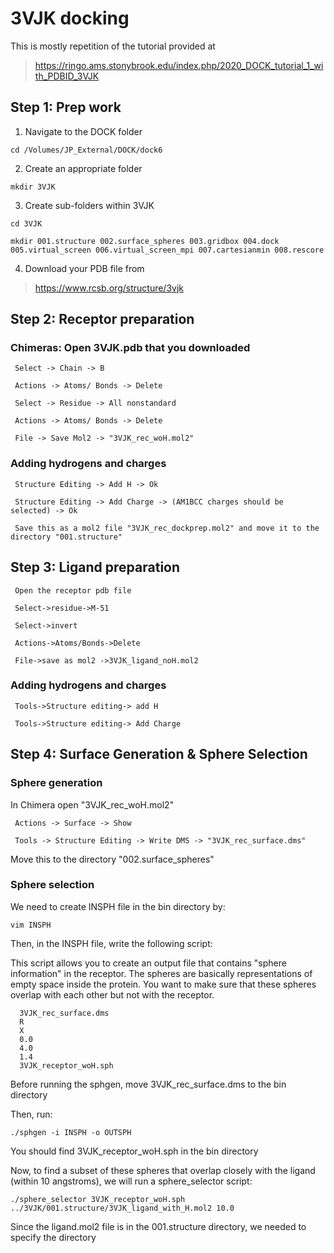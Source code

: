 # 3VJK docking

This is mostly repetition of the tutorial provided at

> https://ringo.ams.stonybrook.edu/index.php/2020_DOCK_tutorial_1_with_PDBID_3VJK

## Step 1: Prep work

1) Navigate to the DOCK folder

`cd /Volumes/JP_External/DOCK/dock6`

2) Create an appropriate folder

`mkdir 3VJK`

3) Create sub-folders within 3VJK

`cd 3VJK`

`mkdir 001.structure 002.surface_spheres 003.gridbox 004.dock 005.virtual_screen 006.virtual_screen_mpi 007.cartesianmin 008.rescore`
 
4) Download your PDB file from

> https://www.rcsb.org/structure/3vjk

## Step 2: Receptor preparation

### Chimeras: Open 3VJK.pdb that you downloaded

     Select -> Chain -> B 
     
     Actions -> Atoms/ Bonds -> Delete
     
     Select -> Residue -> All nonstandard
     
     Actions -> Atoms/ Bonds -> Delete
     
     File -> Save Mol2 -> "3VJK_rec_woH.mol2"

### Adding hydrogens and charges

     Structure Editing -> Add H -> Ok
     
     Structure Editing -> Add Charge -> (AM1BCC charges should be selected) -> Ok
     
     Save this as a mol2 file "3VJK_rec_dockprep.mol2" and move it to the directory "001.structure"

## Step 3: Ligand preparation

     Open the receptor pdb file

     Select->residue->M-51
     
     Select->invert
      
     Actions->Atoms/Bonds->Delete 
     
     File->save as mol2 ->3VJK_ligand_noH.mol2

### Adding hydrogens and charges

     Tools->Structure editing-> add H
     
     Tools->Structure editing-> Add Charge 
     
## Step 4: Surface Generation & Sphere Selection

### Sphere generation

In Chimera open "3VJK_rec_woH.mol2"

     Actions -> Surface -> Show
     
     Tools -> Structure Editing -> Write DMS -> "3VJK_rec_surface.dms"
     
Move this to the directory "002.surface_spheres"


### Sphere selection

We need to create INSPH file in the bin directory by:

`vim INSPH`

Then, in the INSPH file, write the following script:

This script allows you to create an output file that contains "sphere information" in the receptor. The spheres are basically representations of empty space inside the protein. You want to make sure that these spheres overlap with each other but not with the receptor.

      3VJK_rec_surface.dms
      R 
      X 
      0.0 
      4.0 
      1.4 
      3VJK_receptor_woH.sph

Before running the sphgen, move 3VJK_rec_surface.dms to the bin directory

Then, run:

`./sphgen -i INSPH -o OUTSPH`

You should find 3VJK_receptor_woH.sph in the bin directory

Now, to find a subset of these spheres that overlap closely with the ligand (within 10 angstroms), we will run a sphere_selector script:

`./sphere_selector 3VJK_receptor_woH.sph ../3VJK/001.structure/3VJK_ligand_with_H.mol2 10.0`

Since the ligand.mol2 file is in the 001.structure directory, we needed to specify the directory
